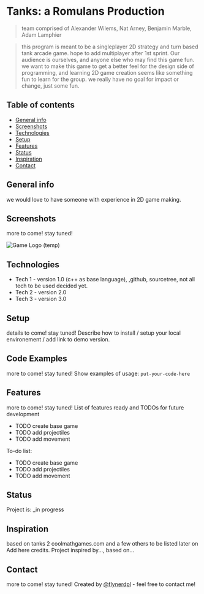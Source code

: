 # Tanks: a Romulans Production 
> team comprised of Alexander Wilems, Nat Arney, Benjamin Marble, Adam Lamphier

>this program is meant to be a singleplayer 2D strategy and turn based tank arcade game. hope to add multiplayer after 1st sprint.
Our audience is ourselves, and anyone else who may find this game fun. 
we want to make this game to get a better feel for the design side of programming, and learning 2D game creation seems like something fun to learn for the group. we really have no goal for impact or change, just some fun. 

## Table of contents
* [General info](#general-info)
* [Screenshots](#screenshots)
* [Technologies](#technologies)
* [Setup](#setup)
* [Features](#features)
* [Status](#status)
* [Inspiration](#inspiration)
* [Contact](#contact)

## General info
we would love to have someone with experience in 2D game making. 

## Screenshots
more to come! stay tuned!

![Game Logo (temp)](/Users/amw271/Documents/BitBucket/Tanks.jpg)

## Technologies
* Tech 1 - version 1.0 (c++ as base language), ,github, sourcetree, not all tech to be used decided yet. 
* Tech 2 - version 2.0
* Tech 3 - version 3.0

## Setup
details to come! stay tuned!
Describe how to install / setup your local environement / add link to demo version.

## Code Examples
more to come! stay tuned!
Show examples of usage:
`put-your-code-here`

## Features
more to come! stay tuned!
List of features ready and TODOs for future development
* TODO create base game
* TODO add projectiles
* TODO add movement

To-do list:
* TODO create base game
* TODO add projectiles
* TODO add movement

## Status
Project is: _in progress

## Inspiration
based on tanks 2 coolmathgames.com
and a few others to be listed later on 
Add here credits. Project inspired by..., based on...

## Contact
more to come! stay tuned!
Created by [@flynerdpl](https://www.flynerd.pl/) - feel free to contact me!

